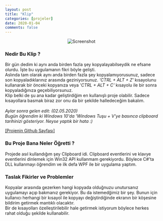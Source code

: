 ```yaml
---
layout: post
title: "Klip"
categories: [projeler]
date: 2020-01-04
comments: false
---
```


<div style="text-align: center;">
	<img src="../../../../assets/img/klipss.jpg" alt="Screenshot">
</div>

### **Nedir Bu Klip ?**
Bir gün dedim ki aynı anda birden fazla şey kopyalayabilseydik ne efsane olurdu. İşte bu uygulamanın fikri böyle gelişti.<br>
Aslında tam olarak aynı anda birden fazla şey kopyalamıyorusunuz, sadece son kopyaladıklarınız arasında geziniyorsunuz. *'CTRL + ALT + Z'* kısayolunu kullanarak bir önceki kopyanıza veya *'CTRL + ALT + C'* kısayolu ile bir sonra kopyaladığınıza geçebiliyorsunuz.<br>
Klip belki de şu ana kadar geliştirdiğim en kullanışlı proje olabilir. Sadece kısayollara basmak biraz zor onu da bir şekilde halledeceğim bakalım.<br><br>
*Aylar sonra gelen edit: (02.05.2020) <br>
Bugün öğrendim ki Windows 10'da 'Windows Tuşu + V'ye basınca clipboard tarihinizi gösteriyor. Neyse yaptık bir hata :)*
<br>

[[Projenin Github Sayfası]](https://github.com/aeren108/klip)

### **Bu Proje Bana Neler Öğretti ?**
Projede asıl kullandığım şey Clipboard idi. Clipboard eventlerini ve klavye eventlerini dinlemek için Win32 API kullanmam gerekiyordu. Böylece C#'ta DLL kullanmayı öğrendim ve ilk defa WPF ile bir uygulama yaptım.

### **Taslak Fikirler ve Problemler**
Kopyalar arasında gezerken hangi kopyada olduğnuzu unutursanız uygulamayı açıp bakmanız gerekiyor. Bu da istemedğimiz bir şey. Bunun için kullanıcı herhangi bir kısayol ile kopyayı değiştirdiğinde ekranın bir köşesine bildirim getirmek mantıklı olacaktır.<br>
Bir de kısayolları özelleştirilebilir hale getirmek istiyorum böylece herkes rahat olduğu şekilde kullanabilir.